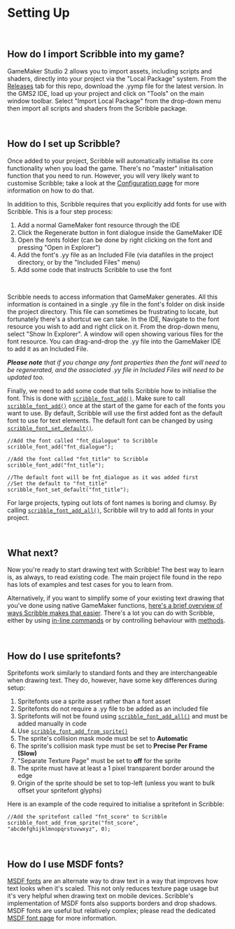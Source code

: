 # Setting Up

&nbsp;

## How do I import Scribble into my game?

GameMaker Studio 2 allows you to import assets, including scripts and shaders, directly into your project via the "Local Package" system. From the [Releases](https://github.com/JujuAdams/scribble/releases) tab for this repo, download the .yymp file for the latest version. In the GMS2 IDE, load up your project and click on "Tools" on the main window toolbar. Select "Import Local Package" from the drop-down menu then import all scripts and shaders from the Scribble package.

&nbsp;

## How do I set up Scribble?

Once added to your project, Scribble will automatically initialise its core functionality when you load the game. There's no "master" initialisation function that you need to run. However, you will very likely want to customise Scribble; take a look at the [Configuration page](Functions-(Configuration)) for more information on how to do that.

In addition to this, Scribble requires that you explicitly add fonts for use with Scribble. This is a four step process:

1. Add a normal GameMaker font resource through the IDE
2. Click the Regenerate button in font dialogue inside the GameMaker IDE
3. Open the fonts folder (can be done by right clicking on the font and pressing "Open in Explorer")
4. Add the font's .yy file as an Included File (via datafiles in the project directory, or by the "Included Files" menu)
5. Add some code that instructs Scribble to use the font

&nbsp;

Scribble needs to access information that GameMaker generates. All this information is contained in a single .yy file in the font's folder on disk inside the project directory. This file can sometimes be frustrating to locate, but fortunately there's a shortcut we can take. In the IDE, Navigate to the font resource you wish to add and right click on it. From the drop-down menu, select "Show In Explorer". A window will open showing various files for the font resource. You can drag-and-drop the .yy file into the GameMaker IDE to add it as an Included File.

***Please note** that if you change any font properties then the font will need to be regenerated, and the associated .yy file in Included Files will need to be updated too.*

Finally, we need to add some code that tells Scribble how to initialise the font. This is done with [`scribble_font_add()`](Functions-(Font-Setup)#scribble_font_addfontname-yypath-texture). Make sure to call [`scribble_font_add()`](Functions-(Font-Setup)#scribble_font_addfontname-yypath-texture) once at the start of the game for each of the fonts you want to use. By default, Scribble will use the first added font as the default font to use for text elements. The default font can be changed by using [`scribble_font_set_default()`](Functions-(Font-Setup)#scribble_font_set_defaultfontname).

```gml
//Add the font called "fnt_dialogue" to Scribble
scribble_font_add("fnt_dialogue");

//Add the font called "fnt_title" to Scribble
scribble_font_add("fnt_title");

//The default font will be fnt_dialogue as it was added first
//Set the default to "fnt_title"
scribble_font_set_default("fnt_title");
```

For large projects, typing out lots of font names is boring and clumsy. By calling [`scribble_font_add_all()`](Functions-(Font-Setup)#scribble_font_add_all), Scribble will try to add all fonts in your project.

&nbsp;

## What next?

Now you're ready to start drawing text with Scribble! The best way to learn is, as always, to read existing code. The main project file found in the repo has lots of examples and test cases for you to learn from.

Alternatively, if you want to simplify some of your existing text drawing that you've done using native GameMaker functions, [here's a brief overview of ways Scribble makes that easier](Coming-from-Native-GM). There's a lot you can do with Scribble, either by using [in-line commands](Text-Formatting) or by controlling behaviour with [methods](scribble()-Methods).

&nbsp;

## How do I use spritefonts?

Spritefonts work similarly to standard fonts and they are interchangeable when drawing text. They do, however, have some key differences during setup:

1) Spritefonts use a sprite asset rather than a font asset
2) Spritefonts do not require a .yy file to be added as an included file
3) Spritefonts will not be found using [`scribble_font_add_all()`](https://github.com/JujuAdams/Scribble/wiki/Functions-(Font-Setup)#scribble_font_add_all) and must be added manually in code
4) Use [`scribble_font_add_from_sprite()`](Functions-(Font-Setup)#scribble_font_add_from_spritefontname-mapstring-separation-spacewidth-proportional)
5) The sprite's collision mask mode must be set to **Automatic**
6) The sprite's collision mask type must be set to **Precise Per Frame (Slow)**
7) "Separate Texture Page" must be set to **off** for the sprite
8) The sprite must have at least a 1 pixel transparent border around the edge
9) Origin of the sprite should be set to top-left (unless you want to bulk offset your spritefont glyphs)

Here is an example of the code required to initialise a spritefont in Scribble:

```gml
//Add the spritefont called "fnt_score" to Scribble
scribble_font_add_from_sprite("fnt_score", "abcdefghijklmnopqrstuvwxyz", 0);
```

&nbsp;

## How do I use MSDF fonts?

[MSDF fonts](MSDF-Fonts) are an alternate way to draw text in a way that improves how text looks when it's scaled. This not only reduces texture page usage but it's very helpful when drawing text on mobile devices. Scribble's implementation of MSDF fonts also supports borders and drop shadows. MSDF fonts are useful but relatively complex; please read the dedicated [MSDF font page](MSDF-Fonts) for more information.